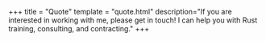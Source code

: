 +++
title = "Quote"
template = "quote.html"
description="If you are interested in working with me, please get in touch! I can help you with Rust training, consulting, and contracting."
+++
